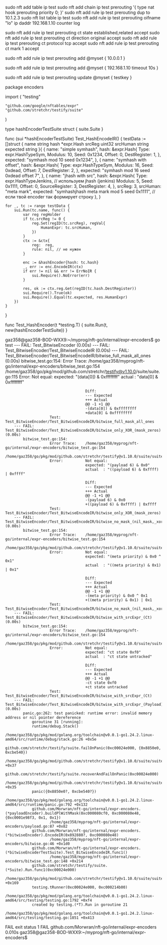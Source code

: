 sudo nft add table ip test
sudo nft add chain ip test prerouting '{ type nat hook prerouting priority 0; }'
sudo nft add rule ip test prerouting dup to 10.1.2.3
sudo nft list table ip test
sudo nft add rule ip test prerouting oifname "lo" ip daddr 192.168.1.10 counter log

sudo nft add rule ip test prerouting ct state established,related accept
sudo nft add rule ip test prerouting ct direction original accept
sudo nft add rule ip test prerouting ct protocol tcp accept
sudo nft add rule ip test prerouting ct mark 1 accept


sudo nft add rule ip test prerouting add @myset { 10.0.0.1 }

sudo nft add rule ip test prerouting add @myset { 192.168.1.10 timeout 10s }

sudo nft add rule ip test prerouting update @myset { testkey }




package encoders

import (
	"testing"

	"github.com/google/nftables/expr"
	"github.com/stretchr/testify/suite"
)

type hashEncoderTestSuite struct {
	suite.Suite
}

func (sui *hashEncoderTestSuite) Test_HashEncodeIR() {
	testData := []struct {
		name     string
		hash     *expr.Hash
		srcReg   uint32
		srcHuman string
		expected string
	}{
		{
			name: "simple symhash",
			hash: &expr.Hash{
				Type:         expr.HashTypeSym,
				Modulus:      10,
				Seed:         0x1234,
				Offset:       0,
				DestRegister: 1,
			},
			expected: "symhash mod 10 seed 0x1234",
		},
		{
			name: "symhash with offset",
			hash: &expr.Hash{
				Type:         expr.HashTypeSym,
				Modulus:      16,
				Seed:         0xdead,
				Offset:       7,
				DestRegister: 2,
			},
			expected: "symhash mod 16 seed 0xdead offset 7",
		},
		{
			name: "jhash with src",
			hash: &expr.Hash{
				Type:           expr.HashTypeJenkins, // используем jhash (jenkins)
				Modulus:        5,
				Seed:           0x1111,
				Offset:         0,
				SourceRegister: 3,
				DestRegister:   4,
			},
			srcReg:   3,
			srcHuman: "meta mark",
			expected: "symhashjhash meta mark mod 5 seed 0x1111", // если твой encoder так формирует строку
		},
	}

	for _, tc := range testData {
		sui.Run(tc.name, func() {
			var reg regHolder
			if tc.srcReg != 0 {
				reg.Set(regID(tc.srcReg), regVal{
					HumanExpr: tc.srcHuman,
				})
			}
			ctx := &ctx{
				reg:  reg,
				rule: nil, // не нужен
			}

			enc := &hashEncoder{hash: tc.hash}
			_, err := enc.EncodeIR(ctx)
			if err != nil && err != ErrNoIR {
				sui.Require().NoError(err)
			}

			res, ok := ctx.reg.Get(regID(tc.hash.DestRegister))
			sui.Require().True(ok)
			sui.Require().Equal(tc.expected, res.HumanExpr)
		})
	}
}

func Test_HashEncoder(t *testing.T) {
	suite.Run(t, new(hashEncoderTestSuite))
}

gaz358@gaz358-BOD-WXX9:~/myprog/nft-go/internal/expr-encoders$ go test
--- FAIL: Test_BitwiseEncoder (0.00s)
    --- FAIL: Test_BitwiseEncoder/Test_BitwiseEncodeIR (0.00s)
        --- FAIL: Test_BitwiseEncoder/Test_BitwiseEncodeIR/bitwise_full_mask_all_ones (0.00s)
            bitwise_test.go:154: 
                        Error Trace:    /home/gaz358/myprog/nft-go/internal/expr-encoders/bitwise_test.go:154
                                                                /home/gaz358/go/pkg/mod/github.com/stretchr/testify@v1.10.0/suite/suite.go:115
                        Error:          Not equal: 
                                        expected: "(data[0]) & 0xffffffff"
                                        actual  : "data[0] & 0xffffffff"
                                    
                                        Diff:
                                        --- Expected
                                        +++ Actual
                                        @@ -1 +1 @@
                                        -(data[0]) & 0xffffffff
                                        +data[0] & 0xffffffff
                        Test:           Test_BitwiseEncoder/Test_BitwiseEncodeIR/bitwise_full_mask_all_ones
        --- FAIL: Test_BitwiseEncoder/Test_BitwiseEncodeIR/bitwise_only_XOR_(mask_zeros) (0.00s)
            bitwise_test.go:154: 
                        Error Trace:    /home/gaz358/myprog/nft-go/internal/expr-encoders/bitwise_test.go:154
                                                                /home/gaz358/go/pkg/mod/github.com/stretchr/testify@v1.10.0/suite/suite.go:115
                        Error:          Not equal: 
                                        expected: "(payload 6) & 0x0"
                                        actual  : "((payload 6) & 0xffff) | 0xffff"
                                    
                                        Diff:
                                        --- Expected
                                        +++ Actual
                                        @@ -1 +1 @@
                                        -(payload 6) & 0x0
                                        +((payload 6) & 0xffff) | 0xffff
                        Test:           Test_BitwiseEncoder/Test_BitwiseEncodeIR/bitwise_only_XOR_(mask_zeros)
        --- FAIL: Test_BitwiseEncoder/Test_BitwiseEncodeIR/bitwise_no_mask_(nil_mask,_xor) (0.00s)
            bitwise_test.go:154: 
                        Error Trace:    /home/gaz358/myprog/nft-go/internal/expr-encoders/bitwise_test.go:154
                                                                /home/gaz358/go/pkg/mod/github.com/stretchr/testify@v1.10.0/suite/suite.go:115
                        Error:          Not equal: 
                                        expected: "(meta priority) & 0x0 ^ 0x1"
                                        actual  : "((meta priority) & 0x1) | 0x1"
                                    
                                        Diff:
                                        --- Expected
                                        +++ Actual
                                        @@ -1 +1 @@
                                        -(meta priority) & 0x0 ^ 0x1
                                        +((meta priority) & 0x1) | 0x1
                        Test:           Test_BitwiseEncoder/Test_BitwiseEncodeIR/bitwise_no_mask_(nil_mask,_xor)
        --- FAIL: Test_BitwiseEncoder/Test_BitwiseEncodeIR/bitwise_with_srcExpr_(Ct) (0.00s)
            bitwise_test.go:154: 
                        Error Trace:    /home/gaz358/myprog/nft-go/internal/expr-encoders/bitwise_test.go:154
                                                                /home/gaz358/go/pkg/mod/github.com/stretchr/testify@v1.10.0/suite/suite.go:115
                        Error:          Not equal: 
                                        expected: "ct state 0xf0"
                                        actual  : "ct state untracked"
                                    
                                        Diff:
                                        --- Expected
                                        +++ Actual
                                        @@ -1 +1 @@
                                        -ct state 0xf0
                                        +ct state untracked
                        Test:           Test_BitwiseEncoder/Test_BitwiseEncodeIR/bitwise_with_srcExpr_(Ct)
        --- FAIL: Test_BitwiseEncoder/Test_BitwiseEncodeIR/bitwise_with_srcExpr_(Payload) (0.00s)
            panic.go:262: test panicked: runtime error: invalid memory address or nil pointer dereference
                goroutine 31 [running]:
                runtime/debug.Stack()
                        /home/gaz358/go/pkg/mod/golang.org/toolchain@v0.0.1-go1.24.2.linux-amd64/src/runtime/debug/stack.go:26 +0x5e
                github.com/stretchr/testify/suite.failOnPanic(0xc00024e000, {0x8850e0, 0xcbe540})
                        /home/gaz358/go/pkg/mod/github.com/stretchr/testify@v1.10.0/suite/suite.go:89 +0x37
                github.com/stretchr/testify/suite.recoverAndFailOnPanic(0xc00024e000)
                        /home/gaz358/go/pkg/mod/github.com/stretchr/testify@v1.10.0/suite/suite.go:83 +0x35
                panic({0x8850e0?, 0xcbe540?})
                        /home/gaz358/go/pkg/mod/golang.org/toolchain@v0.0.1-go1.24.2.linux-amd64/src/runtime/panic.go:792 +0x132
                github.com/Morwran/nft-go/internal/expr-encoders.(*payloadEncoder).buildPlWithMask(0xc000080cf0, 0xc000080e48, {0xc0001e98f3, 0x1, 0x1})
                        /home/gaz358/myprog/nft-go/internal/expr-encoders/payload.go:87 +0x82
                github.com/Morwran/nft-go/internal/expr-encoders.(*bitwiseEncoder).EncodeIR(0x892880?, 0xc000080e48)
                        /home/gaz358/myprog/nft-go/internal/expr-encoders/bitwise.go:46 +0x1d0
                github.com/Morwran/nft-go/internal/expr-encoders.(*bitwiseEncoderTestSuite).Test_BitwiseEncodeIR.func1()
                        /home/gaz358/myprog/nft-go/internal/expr-encoders/bitwise_test.go:148 +0x214
                github.com/stretchr/testify/suite.(*Suite).Run.func1(0xc00024e000)
                        /home/gaz358/go/pkg/mod/github.com/stretchr/testify@v1.10.0/suite/suite.go:115 +0x169
                testing.tRunner(0xc00024e000, 0xc000214b00)
                        /home/gaz358/go/pkg/mod/golang.org/toolchain@v0.0.1-go1.24.2.linux-amd64/src/testing/testing.go:1792 +0xf4
                created by testing.(*T).Run in goroutine 21
                        /home/gaz358/go/pkg/mod/golang.org/toolchain@v0.0.1-go1.24.2.linux-amd64/src/testing/testing.go:1851 +0x413
FAIL
exit status 1
FAIL    github.com/Morwran/nft-go/internal/expr-encoders        0.010s
gaz358@gaz358-BOD-WXX9:~/myprog/nft-go/internal/expr-encoders$ 


